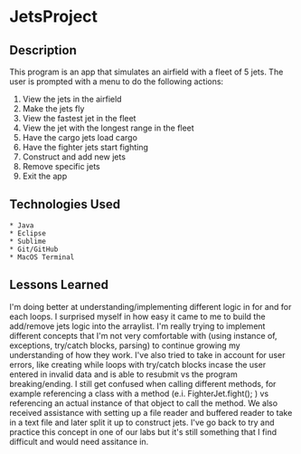 # JetsProject


## Description 
This program is an app that simulates an airfield with a fleet of 5 jets. The user is prompted with a menu to do the following actions: 
1. View the jets in the airfield
2. Make the jets fly
3. View the fastest jet in the fleet
4. View the jet with the longest range in the fleet
5. Have the cargo jets load cargo
6. Have the fighter jets start fighting
7. Construct and add new jets 
8. Remove specific jets
9. Exit the app

## Technologies Used
	* Java
	* Eclipse
	* Sublime
	* Git/GitHub
	* MacOS Terminal 

## Lessons Learned
I'm doing better at understanding/implementing different logic in for and for each loops. I surprised myself in how easy it came to me to build the add/remove jets logic into the arraylist. I'm really trying to implement different concepts that I'm not very comfortable with (using instance of, exceptions, try/catch blocks, parsing) to continue growing my understanding of how they work. I've also tried to take in account for user errors, like creating while loops with try/catch blocks incase the user entered in invalid data and is able to resubmit vs the program breaking/ending. I still get confused when calling different methods, for example referencing a class with a method (e.i. FighterJet.fight(); ) vs referencing an actual instance of that object to call the method. We also received assistance with setting up a file reader and buffered reader to take in a text file and later split it up to construct jets. I've go back to try and practice this concept in one of our labs but it's still something that I find difficult and would need assitance in. 


